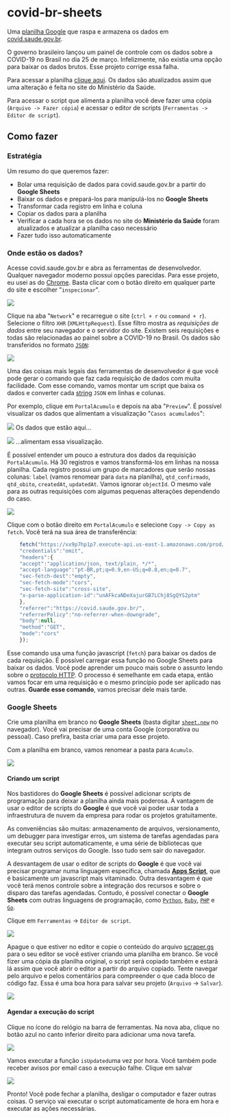# covid-br-sheets
Uma [planilha Google](https://docs.google.com/spreadsheets/d/1vSxIPmqUbYTyLLM4eNddfU6CT2loAcWVQ0NX-gItceU/edit#gid=0) que raspa e armazena os dados em [covid.saude.gov.br](https://covid.saude.gov.br).

O governo brasileiro lançou um painel de controle com os dados sobre a COVID-19 no Brasil no dia 25 de março. Infelizmente, não existia uma opção para baixar os dados brutos. Esse projeto corrige essa falha.

Para acessar a planilha [clique aqui](https://docs.google.com/spreadsheets/d/1vSxIPmqUbYTyLLM4eNddfU6CT2loAcWVQ0NX-gItceU/edit#gid=0). Os dados são atualizados assim que uma alteração é feita no site do Ministério da Saúde.

Para acessar o script que alimenta a planilha você deve fazer uma cópia (`Arquivo -> Fazer cópia`) e acessar o editor de scripts (`Ferramentas -> Editor de script`).

## Como fazer

### Estratégia
Um resumo do que queremos fazer:
 - Bolar uma requisição de dados para covid.saude.gov.br a partir do **Google Sheets**
 - Baixar os dados e prepará-los para manipulá-los no **Google Sheets**
 - Transformar cada registro em linha e coluna 
 - Copiar os dados para a planilha 
 - Verificar a cada hora se os dados no site do **Ministério da Saúde** foram atualizados e atualizar a planilha caso necessário
 - Fazer tudo isso automaticamente

### Onde estão os dados?
Acesse covid.saude.gov.br e abra as ferramentas de desenvolvedor. Qualquer navegador moderno possui opções parecidas. Para esse projeto, eu usei as do [Chrome](https://www.google.com/chrome/). Basta clicar com o botão direito em qualquer parte do site e escolher "`inspecionar`".

![](images/screenshot1.png)

Clique na aba "`Network`" e recarregue o site (`ctrl + r` ou `command + r`). Selecione o filtro `XHR` (`XMLHttpRequest`). Esse filtro mostra as *requisições de dados* entre seu navegador e o servidor do site. Existem seis requisições e todas são relacionadas ao painel sobre a COVID-19 no Brasil. Os dados são transferidos no formato [`JSON`](https://pt.wikipedia.org/wiki/JSON):

![](images/screenshot2.png)

Uma das coisas mais legais das ferramentas de desenvolvedor é que você pode gerar o comando que faz cada requisição de dados com muita facilidade. Com esse comando, vamos montar um script que baixa os dados e converter cada [string](https://pt.wikipedia.org/wiki/Cadeia_de_caracteres) `JSON` em linhas e colunas.

Por exemplo, clique em `PortalAcumulo` e depois na aba "`Preview`". É possível visualizar os dados que alimentam a visualização "`Casos acumulados`":

![](images/screenshot3.png)
Os dados que estão aqui...

![](images/screenshot4.png)
...alimentam essa visualização.

É possível entender um pouco a estrutura dos dados da requisição `PortalAcumulo`.  Há 30 registros e vamos transformá-los em linhas na nossa planilha. Cada registro possui um grupo de marcadores que serão nossas colunas: `label` (vamos renomear para `data` na planilha), `qtd_confirmado`, `qtd_obito`, `createdAt`, `updatedAt`.  Vamos ignorar `objectId`. O mesmo vale para as outras requisições com algumas pequenas alterações dependendo do caso.

![](images/screenshot5.png)

Clique com o botão direito em `PortalAcumulo` e selecione `Copy -> Copy as fetch`. Você terá na sua área de transferência:

```javascript
    fetch("https://xx9p7hp1p7.execute-api.us-east-1.amazonaws.com/prod/PortalAcumulo", {
    "credentials":"omit",
    "headers":{
    "accept":"application/json, text/plain, */*",
    "accept-language":"pt-BR,pt;q=0.9,en-US;q=0.8,en;q=0.7",
    "sec-fetch-dest":"empty",
    "sec-fetch-mode":"cors",
    "sec-fetch-site":"cross-site",
    "x-parse-application-id":"unAFkcaNDeXajurGB7LChj8SgQYS2ptm"
    },
    "referrer":"https://covid.saude.gov.br/",
    "referrerPolicy":"no-referrer-when-downgrade",
    "body":null,
    "method":"GET",
    "mode":"cors"
    });
```
Esse comando usa uma função javascript (`fetch`) para baixar os dados de cada requisição. É possível carregar essa função no Google Sheets para baixar os dados. Você pode aprender um pouco mais sobre o assunto lendo sobre o [protocolo HTTP](https://developer.mozilla.org/en-US/docs/Web/HTTP/Basics_of_HTTP). O processo é semelhante em cada etapa, então vamos focar em uma requisição e o mesmo princípio pode ser aplicado nas outras. **Guarde esse comando**, vamos precisar dele mais tarde.

 ### Google Sheets
 Crie uma planilha em branco no **Google Sheets** (basta digitar [`sheet.new`](https://sheet.new) no navegador). Você vai precisar de uma conta Google (corporativa ou pessoal). Caso prefira, basta criar uma para esse projeto.

Com a planilha em branco, vamos renomear a pasta para `Acumulo`. 

![](images/screenshot6.png)

#### Criando um script

Nos bastidores do **Google Sheets** é possível adicionar scripts de programação para deixar a planilha ainda mais poderosa. A vantagem de usar o editor de scripts do **Google** é que você vai poder usar toda a infraestrutura de nuvem da empresa para rodar os projetos gratuitamente. 

As conveniências são muitas: armazenamento de arquivos, versionamento, um debugger para investigar erros, um sistema de tarefas agendadas para executar seu script automaticamente, e uma série de bibliotecas que integram outros serviços do Google. Isso tudo sem sair do navegador. 

A desvantagem de usar o editor de scripts do **Google** é que você vai precisar programar numa linguagem específica, chamada **[Apps Script](https://developers.google.com/apps-script)**, que é basicamente um javascript mais vitaminado. Outra desvantagem é que você terá menos controle sobre a integração dos recursos e sobre o disparo das tarefas agendadas. Contudo, é possível conectar o **Google Sheets** com outras linguagens de programação, como [`Python`](https://developers.google.com/sheets/api/quickstart/python), [`Ruby`](https://developers.google.com/sheets/api/quickstart/ruby), [`PHP`](https://developers.google.com/sheets/api/quickstart/php) e [`Go`](https://developers.google.com/sheets/api/quickstart/go).

Clique em `Ferramentas` -> `Editor de script`. 

![](images/screenshot7.png)

Apague o que estiver no editor e copie o conteúdo do arquivo [scraper.gs](https://github.com/mtrpires/covid-br-sheets/blob/master/scraper.gs) para o seu editor se você estiver criando uma planilha em branco. Se você fizer uma cópia da planilha original, o script será copiado também e estará lá assim que você abrir o editor a partir do arquivo copiado. Tente navegar pelo arquivo e pelos comentários para compreender o que cada bloco de código faz. Essa é uma boa hora para salvar seu projeto (`Arquivo` -> `Salvar`).

![](images/screenshot8.png)

#### Agendar a execução do script
Clique no ícone do relógio na barra de ferramentas. Na nova aba, clique no botão azul no canto inferior direito para adicionar uma nova tarefa. 

![](images/screenshot9.png)

Vamos executar a função `isUpdated`uma vez por hora. Você também pode receber avisos por email caso a execução falhe. Clique em salvar

![](images/screenshot10.png)

Pronto! Você pode fechar a planilha, desligar o computador e fazer outras coisas. O serviço vai executar o script automaticamente de hora em hora e executar as ações necessárias.
